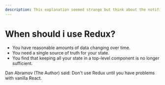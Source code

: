 ```yaml
---
description: This explanation seemed strange but think about the notification bar
---
```


# When should i use Redux?

* You have reasonable amounts of data changing over time.
* You need a single source of truth for your state.
* You find that keeping all your state in a top-level component is no longer sufficient.

Dan Abramov \(The Author\) said: Don't use Redux until you have problems with vanilla React.


